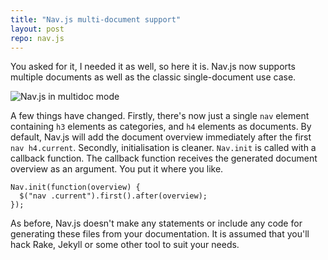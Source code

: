```yaml
---
title: "Nav.js multi-document support"
layout: post
repo: nav.js
---
```


You asked for it, I needed it as well, so here it is. Nav.js now supports multiple documents as well as the classic single-document use case.

<img src="https://img.skitch.com/20120515-b7fm2ycyrdtska5y7g8gsyn1ky.png" alt="Nav.js in multidoc mode" />

A few things have changed. Firstly, there's now just a single <code>nav</code> element containing <code>h3</code> elements as categories, and <code>h4</code> elements as documents. By default, Nav.js will add the document overview immediately after the first <code>nav h4.current</code>. Secondly, initialisation is cleaner. <code>Nav.init</code> is called with a callback function. The callback function receives the generated document overview as an argument. You put it where you like.
	
	Nav.init(function(overview) {
      $("nav .current").first().after(overview);
    });

As before, Nav.js doesn't make any statements or include any code for generating these files from your documentation. It is assumed that you'll hack Rake, Jekyll or some other tool to suit your needs.